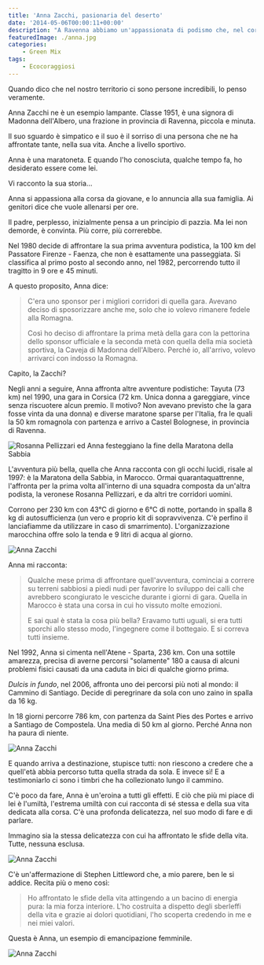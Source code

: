 ```yaml
---
title: 'Anna Zacchi, pasionaria del deserto'
date: '2014-05-06T00:00:11+00:00'
description: "A Ravenna abbiamo un'appassionata di podismo che, nel corso della sua vita, ha affrontato gare durissime in tante zone del mondo. Vi presento Anna Zacchi!"
featuredImage: ./anna.jpg
categories:
    - Green Mix
tags:
    - Ecocoraggiosi
---
```


Quando dico che nel nostro territorio ci sono persone incredibili, lo penso veramente.

Anna Zacchi ne è un esempio lampante. Classe 1951, è una signora di Madonna dell'Albero, una frazione in provincia di Ravenna, piccola e minuta.

Il suo sguardo è simpatico e il suo è il sorriso di una persona che ne ha affrontate tante, nella sua vita. Anche a livello sportivo.

Anna è una maratoneta. E quando l'ho conosciuta, qualche tempo fa, ho desiderato essere come lei.

Vi racconto la sua storia...

Anna si appassiona alla corsa da giovane, e lo annuncia alla sua famiglia. Ai genitori dice che vuole allenarsi per ore.

Il padre, perplesso, inizialmente pensa a un principio di pazzia. Ma lei non demorde, è convinta. Più corre, più correrebbe.

Nel 1980 decide di affrontare la sua prima avventura podistica, la 100 km del Passatore Firenze - Faenza, che non è esattamente una passeggiata. Si classifica al primo posto al secondo anno, nel 1982, percorrendo tutto il tragitto in 9 ore e 45 minuti.

A questo proposito, Anna dice:

> C'era uno sponsor per i migliori corridori di quella gara. Avevano deciso di sposorizzare anche me, solo che io volevo rimanere fedele alla Romagna.
>
> Così ho deciso di affrontare la prima metà della gara con la pettorina dello sponsor ufficiale e la seconda metà con quella della mia società sportiva, la Caveja di Madonna dell'Albero. Perché io, all'arrivo, volevo arrivarci con indosso la Romagna.

Capito, la Zacchi?

Negli anni a seguire, Anna affronta altre avventure podistiche: Tayuta (73 km) nel 1990, una gara in Corsica (72 km. Unica donna a gareggiare, vince senza riscuotere alcun premio. Il motivo? Non avevano previsto che la gara fosse vinta da una donna) e diverse maratone sparse per l'Italia, fra le quali la 50 km romagnola con partenza e arrivo a Castel Bolognese, in provincia di Ravenna.

![Rosanna Pellizzari ed Anna festeggiano la fine della Maratona della Sabbia](./con-rosanna.jpg)

L'avventura più bella, quella che Anna racconta con gli occhi lucidi, risale al 1997: è la Maratona della Sabbia, in Marocco. Ormai quarantaquattrenne, l'affronta per la prima volta all'interno di una squadra composta da un'altra podista, la veronese Rosanna Pellizzari, e da altri tre corridori uomini.

Corrono per 230 km con 43°C di giorno e 6°C di notte, portando in spalla 8 kg di autosufficienza (un vero e proprio kit di sopravvivenza. C'è perfino il lanciafiamme da utilizzare in caso di smarrimento).
L'organizzazione marocchina offre solo la tenda e 9 litri di acqua al giorno.

![Anna Zacchi](./anna-corre-giornale.jpg)

Anna mi racconta:

> Qualche mese prima di affrontare quell'avventura, cominciai a correre su terreni sabbiosi a piedi nudi per favorire lo sviluppo dei calli che avrebbero scongiurato le vesciche durante i giorni di gara. Quella in Marocco è stata una corsa in cui ho vissuto molte emozioni.
>
> E sai qual è stata la cosa più bella? Eravamo tutti uguali, si era tutti sporchi allo stesso modo, l'ingegnere come il bottegaio. E si correva tutti insieme.

Nel 1992, Anna si cimenta nell'Atene - Sparta, 236 km. Con una sottile amarezza, precisa di averne percorsi "solamente" 180 a causa di alcuni problemi fisici causati da una caduta in bici di qualche giorno prima.

_Dulcis in fundo_, nel 2006, affronta uno dei percorsi più noti al mondo: il Cammino di Santiago. Decide di peregrinare da sola con uno zaino in spalla da 16 kg.

In 18 giorni percorre 786 km, con partenza da Saint Pies des Portes e arrivo a Santiago de Compostela. Una media di 50 km al giorno. Perché Anna non ha paura di niente.

![Anna Zacchi](./anna-corre-nel-deserto.jpg)

E quando arriva a destinazione, stupisce tutti: non riescono a credere che a quell'età abbia percorso tutta quella strada da sola. E invece sì! E a testimoniarlo ci sono i timbri che ha collezionato lungo il cammino.

C'è poco da fare, Anna è un'eroina a tutti gli effetti. E ciò che più mi piace di lei è l'umiltà, l'estrema umiltà con cui racconta di sé stessa e della sua vita dedicata alla corsa. C'è una profonda delicatezza, nel suo modo di fare e di parlare.

Immagino sia la stessa delicatezza con cui ha affrontato le sfide della vita. Tutte, nessuna esclusa.

![Anna Zacchi](./maratona-sabbia.jpg)

C'è un'affermazione di Stephen Littleword che, a mio parere, ben le si addice. Recita più o meno così:

> Ho affrontato le sfide della vita attingendo a un bacino di energia pura: la mia forza interiore. L'ho costruita a dispetto degli sberleffi della vita e grazie ai dolori quotidiani, l'ho scoperta credendo in me e nei miei valori.

Questa è Anna, un esempio di emancipazione femminile.

![Anna Zacchi](./traguardo.jpg)

